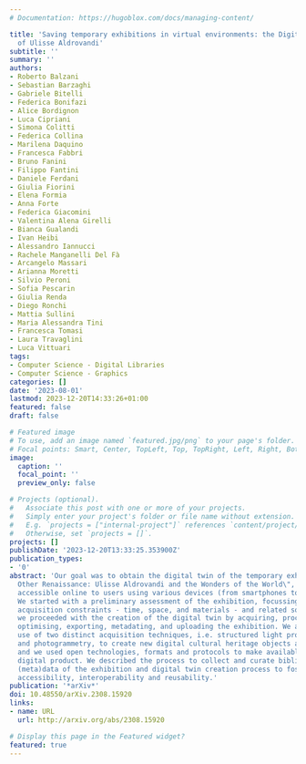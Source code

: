 ```yaml
---
# Documentation: https://hugoblox.com/docs/managing-content/

title: 'Saving temporary exhibitions in virtual environments: the Digital Renaissance
  of Ulisse Aldrovandi'
subtitle: ''
summary: ''
authors:
- Roberto Balzani
- Sebastian Barzaghi
- Gabriele Bitelli
- Federica Bonifazi
- Alice Bordignon
- Luca Cipriani
- Simona Colitti
- Federica Collina
- Marilena Daquino
- Francesca Fabbri
- Bruno Fanini
- Filippo Fantini
- Daniele Ferdani
- Giulia Fiorini
- Elena Formia
- Anna Forte
- Federica Giacomini
- Valentina Alena Girelli
- Bianca Gualandi
- Ivan Heibi
- Alessandro Iannucci
- Rachele Manganelli Del Fà
- Arcangelo Massari
- Arianna Moretti
- Silvio Peroni
- Sofia Pescarin
- Giulia Renda
- Diego Ronchi
- Mattia Sullini
- Maria Alessandra Tini
- Francesca Tomasi
- Laura Travaglini
- Luca Vittuari
tags:
- Computer Science - Digital Libraries
- Computer Science - Graphics
categories: []
date: '2023-08-01'
lastmod: 2023-12-20T14:33:26+01:00
featured: false
draft: false

# Featured image
# To use, add an image named `featured.jpg/png` to your page's folder.
# Focal points: Smart, Center, TopLeft, Top, TopRight, Left, Right, BottomLeft, Bottom, BottomRight.
image:
  caption: ''
  focal_point: ''
  preview_only: false

# Projects (optional).
#   Associate this post with one or more of your projects.
#   Simply enter your project's folder or file name without extension.
#   E.g. `projects = ["internal-project"]` references `content/project/deep-learning/index.md`.
#   Otherwise, set `projects = []`.
projects: []
publishDate: '2023-12-20T13:33:25.353900Z'
publication_types:
- '0'
abstract: 'Our goal was to obtain the digital twin of the temporary exhibition \"The
  Other Renaissance: Ulisse Aldrovandi and the Wonders of the World\", to make it
  accessible online to users using various devices (from smartphones to VR headsets).
  We started with a preliminary assessment of the exhibition, focussing on possible
  acquisition constraints - time, space, and materials - and related solutions. Then,
  we proceeded with the creation of the digital twin by acquiring, processing, modelling,
  optimising, exporting, metadating, and uploading the exhibition. We adopted a hybrid
  use of two distinct acquisition techniques, i.e. structured light projection scanning
  and photogrammetry, to create new digital cultural heritage objects and environments,
  and we used open technologies, formats and protocols to make available the final
  digital product. We described the process to collect and curate bibliographical
  (meta)data of the exhibition and digital twin creation process to foster its findability,
  accessibility, interoperability and reusability.'
publication: '*arXiv*'
doi: 10.48550/arXiv.2308.15920
links:
- name: URL
  url: http://arxiv.org/abs/2308.15920

# Display this page in the Featured widget?
featured: true
---
```

